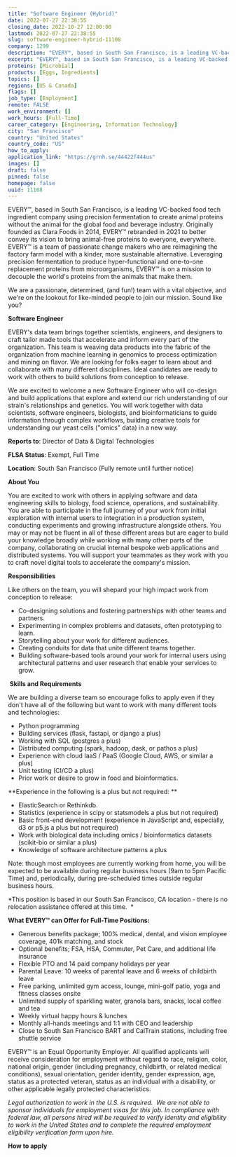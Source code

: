 ```yaml
---
title: "Software Engineer (Hybrid)"
date: 2022-07-27 22:38:55
closing_date: 2022-10-27 12:00:00
lastmod: 2022-07-27 22:38:55
slug: software-engineer-hybrid-11108
company: 1299
description: "EVERY™, based in South San Francisco, is a leading VC-backed food tech ingredient company using precision fermentation to create animal proteins without the animal for the global food and beverage industry. Originally founded as Clara Foods in 2014, EVERY™ rebranded in 2021 to better convey its vision to bring animal-free proteins to everyone, everywhere. EVERY™ is a team of passionate change makers who are reimagining the factory farm model with a kinder, more sustainable alternative."
excerpt: "EVERY™, based in South San Francisco, is a leading VC-backed food tech ingredient company using precision fermentation to create animal proteins without the animal for the global food and beverage industry. Originally founded as Clara Foods in 2014, EVERY™ rebranded in 2021 to better convey its vision to bring animal-free proteins to everyone, everywhere. EVERY™ is a team of passionate change makers who are reimagining the factory farm model with a kinder, more sustainable alternative."
proteins: [Microbial]
products: [Eggs, Ingredients]
topics: []
regions: [US & Canada]
flags: []
job_type: [Employment]
remote: FALSE
work_environment: []
work_hours: [Full-Time]
career_category: [Engineering, Information Technology]
city: "San Francisco"
country: "United States"
country_code: "US"
how_to_apply: 
application_link: "https://grnh.se/44422f444us"
images: []
draft: false
pinned: false
homepage: false
uuid: 11108
---
```

EVERY™, based in South San Francisco, is a leading VC-backed food tech
ingredient company using precision fermentation to create animal
proteins without the animal for the global food and beverage industry.
Originally founded as Clara Foods in 2014, EVERY™ rebranded in 2021 to
better convey its vision to bring animal-free proteins to everyone,
everywhere. EVERY™ is a team of passionate change makers who are
reimagining the factory farm model with a kinder, more sustainable
alternative. Leveraging precision fermentation to produce
hyper-functional and one-to-one replacement proteins from
microorganisms, EVERY™ is on a mission to decouple the world's proteins
from the animals that make them.

We are a passionate, determined, (and fun!) team with a vital objective,
and we\'re on the lookout for like-minded people to join our mission.
Sound like you?

**Software Engineer**

EVERY's data team brings together scientists, engineers, and designers
to craft tailor made tools that accelerate and inform every part of the
organization. This team is weaving data products into the fabric of the
organization from machine learning in genomics to process optimization
and mining on flavor. We are looking for folks eager to learn about and
collaborate with many different disciplines. Ideal candidates are ready
to work with others to build solutions from conception to release.

We are excited to welcome a new Software Engineer who will co-design and
build applications that explore and extend our rich understanding of our
strain's relationships and genetics. You will work together with data
scientists, software engineers, biologists, and bioinformaticians to
guide information through complex workflows, building creative tools for
understanding our yeast cells ("omics" data) in a new way.

**Reports to**: Director of Data & Digital Technologies

**FLSA Status**: Exempt, Full Time

**Location**: South San Francisco (Fully remote until further notice)

**About You**

You are excited to work with others in applying software and data
engineering skills to biology, food science, operations, and
sustainability. You are able to participate in the full journey of your
work from initial exploration with internal users to integration in a
production system, conducting experiments and growing infrastructure
alongside others. You may or may not be fluent in all of these different
areas but are eager to build your knowledge broadly while working with
many other parts of the company, collaborating on crucial internal
bespoke web applications and distributed systems. You will support your
teammates as they work with you to craft novel digital tools to
accelerate the company's mission.

**Responsibilities**

Like others on the team, you will shepard your high impact work from
conception to release:

-   Co-designing solutions and fostering partnerships with other teams
    and partners.
-   Experimenting in complex problems and datasets, often prototyping to
    learn.
-   Storytelling about your work for different audiences.
-   Creating conduits for data that unite different teams together.
-   Building software-based tools around your work for internal users
    using architectural patterns and user research that enable your
    services to grow.

 **Skills and Requirements**

We are building a diverse team so encourage folks to apply even if they
don't have all of the following but want to work with many different
tools and technologies:

-   Python programming
-   Building services (flask, fastapi, or django a plus)
-   Working with SQL (postgres a plus)
-   Distributed computing (spark, hadoop, dask, or pathos a plus)
-   Experience with cloud IaaS / PaaS (Google Cloud, AWS, or similar a
    plus)
-   Unit testing (CI/CD a plus)
-   Prior work or desire to grow in food and bioinformatics.

**Experience in the following is a plus but not required: **

-   ElasticSearch or Rethinkdb.
-   Statistics (experience in scipy or statsmodels a plus but not
    required)
-   Basic front-end development (experience in JavaScript and,
    especially, d3 or p5.js a plus but not required)
-   Work with biological data including omics / bioinformatics datasets
    (scikit-bio or similar a plus)
-   Knowledge of software architecture patterns a plus

Note: though most employees are currently working from home, you will be
expected to be available during regular business hours (9am to 5pm
Pacific Time) and, periodically, during pre-scheduled times outside
regular business hours.

*This position is based in our South San Francisco, CA location - there
is no relocation assistance offered at this time.  *

**What EVERY™ can Offer for Full-Time Positions:**

-   Generous benefits package; 100% medical, dental, and vision employee
    coverage, 401k matching, and stock
-   Optional benefits; FSA, HSA, Commuter, Pet Care, and additional life
    insurance
-   Flexible PTO and 14 paid company holidays per year
-   Parental Leave: 10 weeks of parental leave and 6 weeks of childbirth
    leave
-   Free parking, unlimited gym access, lounge, mini-golf patio, yoga
    and fitness classes onsite
-   Unlimited supply of sparkling water, granola bars, snacks, local
    coffee and tea
-   Weekly virtual happy hours & lunches
-   Monthly all-hands meetings and 1:1 with CEO and leadership
-   Close to South San Francisco BART and CalTrain stations, including
    free shuttle service

EVERY™ is an Equal Opportunity Employer. All qualified applicants will
receive consideration for employment without regard to race, religion,
color, national origin, gender (including pregnancy, childbirth, or
related medical conditions), sexual orientation, gender identity, gender
expression, age, status as a protected veteran, status as an individual
with a disability, or other applicable legally protected
characteristics.

*Legal authorization to work in the U.S. is required.  We are not able
to sponsor individuals for employment visas for this job. In compliance
with federal law, all persons hired will be required to verify identity
and eligibility to work in the United States and to complete the
required employment eligibility verification form upon hire.*


**How to apply**



